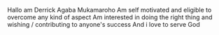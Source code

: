 Hallo am Derrick Agaba Mukamaroho
Am self motivated and eligible to overcome any kind of aspect
Am interested in doing the right thing and wishing / contributing  to anyone's  success
And i love to serve God

<!---
Derrick688f/Derrick688f is a ✨ special ✨ repository because its `README.md` (this file) appears on your GitHub profile.
You can click the Preview link to take a look at your changes.
--->
